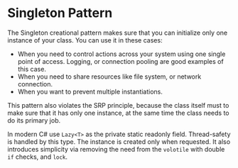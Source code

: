 # Singleton Pattern

The Singleton creational pattern makes sure that you can initialize only one instance of your class. You can use it in these cases:

* When you need to control actions across your system using one single point of access. Logging, or connection pooling are good examples of this case.
* When you need to share resources like file system, or network connection.
* When you want to prevent multiple instantiations.

This pattern also violates the SRP principle, because the class itself must to make sure that it has only one instance, at the same time the class needs to do its primary job.

In modern C# use `Lazy<T>` as the private static readonly field. Thread-safety is handled by this type. The instance is created only when requested. It also introduces simplicity via removing the need from the `volotile` with double `if` checks, and `lock`.
